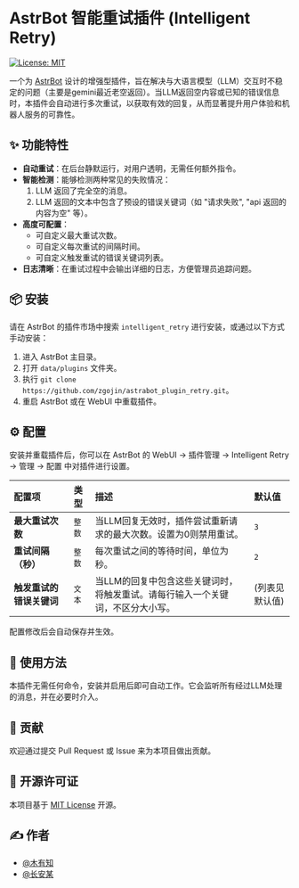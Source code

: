 # AstrBot 智能重试插件 (Intelligent Retry)

[![License: MIT](https://img.shields.io/badge/License-MIT-yellow.svg)](https://opensource.org/licenses/MIT)

一个为 [AstrBot](https://github.com/AstrBotDevs/AstrBot) 设计的增强型插件，旨在解决与大语言模型（LLM）交互时不稳定的问题（主要是gemini最近老空返回）。当LLM返回空内容或已知的错误信息时，本插件会自动进行多次重试，以获取有效的回复，从而显著提升用户体验和机器人服务的可靠性。

## ✨ 功能特性

- **自动重试**：在后台静默运行，对用户透明，无需任何额外指令。
- **智能检测**：能够检测两种常见的失败情况：
  1.  LLM 返回了完全空的消息。
  2.  LLM 返回的文本中包含了预设的错误关键词（如 "请求失败", "api 返回的内容为空" 等）。
- **高度可配置**：
  -  可自定义最大重试次数。
  -  可自定义每次重试的间隔时间。
  -  可自定义触发重试的错误关键词列表。
- **日志清晰**：在重试过程中会输出详细的日志，方便管理员追踪问题。

## 📦 安装

请在 AstrBot 的插件市场中搜索 `intelligent_retry` 进行安装，或通过以下方式手动安装：

1.  进入 AstrBot 主目录。
2.  打开 `data/plugins` 文件夹。
3.  执行 `git clone https://github.com/zgojin/astrabot_plugin_retry.git`。
4.  重启 AstrBot 或在 WebUI 中重载插件。

## ⚙️ 配置

安装并重载插件后，你可以在 AstrBot 的 WebUI -> 插件管理 -> Intelligent Retry -> 管理 -> 配置 中对插件进行设置。

| 配置项 | 类型 | 描述 | 默认值 |
| :--- | :--- | :--- | :--- |
| **最大重试次数** | `整数` | 当LLM回复无效时，插件尝试重新请求的最大次数。设置为0则禁用重试。 | `3` |
| **重试间隔（秒）** | `整数` | 每次重试之间的等待时间，单位为秒。 | `2` |
| **触发重试的错误关键词** | `文本` | 当LLM的回复中包含这些关键词时，将触发重试。请每行输入一个关键词，不区分大小写。 | (列表见默认值) |

配置修改后会自动保存并生效。

## 📝 使用方法

本插件无需任何命令，安装并启用后即可自动工作。它会监听所有经过LLM处理的消息，并在必要时介入。

## 🤝 贡献

欢迎通过提交 Pull Request 或 Issue 来为本项目做出贡献。

## 📄 开源许可证

本项目基于 [MIT License](LICENSE) 开源。

## ✍️ 作者

- [@木有知](https://github.com/your-github-username)
- [@长安某](https://github.com/your-github-username)
